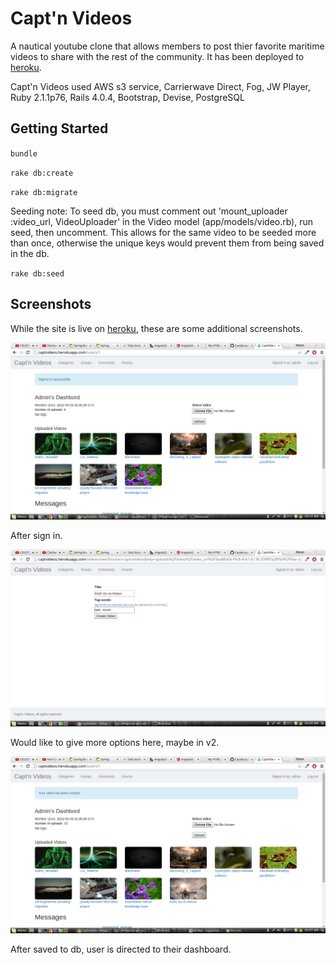 # Capt'n Videos

A nautical youtube clone that allows members to post thier favorite maritime videos to share with the rest of the community. It has been deployed to [heroku](http://captinvideos.herokuapp.com/).

Capt'n Videos used AWS s3 service, Carrierwave Direct, Fog, JW Player, Ruby 2.1.1p76, Rails 4.0.4, Bootstrap, Devise, PostgreSQL

## Getting Started

`bundle`

`rake db:create`

`rake db:migrate`

Seeding note: To seed db, you must comment out 'mount_uploader :video_url, VideoUploader' in the Video model (app/models/video.rb), run seed, then uncomment. This allows for the same video to be seeded more than once, otherwise the unique keys would prevent them from being saved in the db.

`rake db:seed`

## Screenshots

While the site is live on [heroku](http://captinvideos.herokuapp.com/), these are some additional screenshots.

![landing page](https://raw.githubusercontent.com/Carpk/capt_videos/master/app/assets/images/signed-in.png)

After sign in.

![video page](https://raw.githubusercontent.com/Carpk/capt_videos/master/app/assets/images/upload.png)

Would like to give more options here, maybe in v2.

![video page](https://raw.githubusercontent.com/Carpk/capt_videos/master/app/assets/images/upload-created.png)

After saved to db, user is directed to their dashboard.
